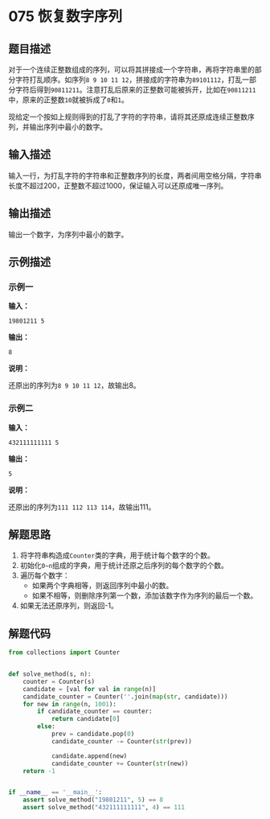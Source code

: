 # 075 恢复数字序列

## 题目描述

对于一个连续正整数组成的序列，可以将其拼接成一个字符串，再将字符串里的部分字符打乱顺序。如序列`8 9 10 11 12`，拼接成的字符串为`89101112`，打乱一部分字符后得到`90811211`。注意打乱后原来的正整数可能被拆开，比如在`90811211`中，原来的正整数`10`就被拆成了`0`和`1`。

现给定一个按如上规则得到的打乱了字符的字符串，请将其还原成连续正整数序列，并输出序列中最小的数字。

## 输入描述

输入一行，为打乱字符的字符串和正整数序列的长度，两者间用空格分隔，字符串长度不超过200，正整数不超过1000，保证输入可以还原成唯一序列。

## 输出描述

输出一个数字，为序列中最小的数字。

## 示例描述

### 示例一

**输入：**
```text
19801211 5
```

**输出：**
```text
8
```

**说明：**

还原出的序列为`8 9 10 11 12`，故输出8。

### 示例二

**输入：**
```text
432111111111 5
```

**输出：**
```text
5
```

**说明：**

还原出的序列为`111 112 113 114`，故输出111。

## 解题思路

1. 将字符串构造成`Counter`类的字典，用于统计每个数字的个数。
2. 初始化`0~n`组成的字典，用于统计还原之后序列的每个数字的个数。
3. 遍历每个数字：
    - 如果两个字典相等，则返回序列中最小的数。
    - 如果不相等，则删除序列第一个数，添加该数字作为序列的最后一个数。
4. 如果无法还原序列，则返回-1。    

## 解题代码

```python
from collections import Counter


def solve_method(s, n):
    counter = Counter(s)
    candidate = [val for val in range(n)]
    candidate_counter = Counter(''.join(map(str, candidate)))
    for new in range(n, 1001):
        if candidate_counter == counter:
            return candidate[0]
        else:
            prev = candidate.pop(0)
            candidate_counter -= Counter(str(prev))

            candidate.append(new)
            candidate_counter += Counter(str(new))
    return -1


if __name__ == '__main__':
    assert solve_method("19801211", 5) == 8
    assert solve_method("432111111111", 4) == 111
```

